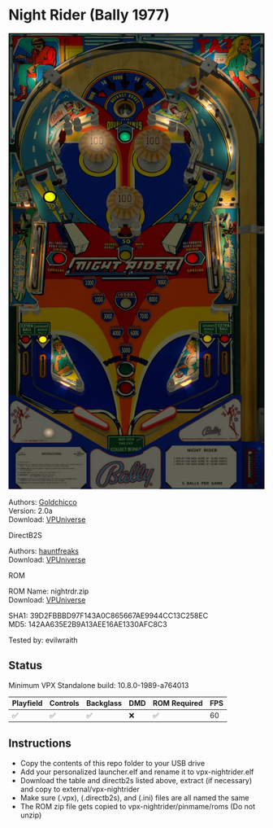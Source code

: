 # Night Rider (Bally 1977)

![Table Preview](../../images/vpx-nightrider.jpg)

Authors: [Goldchicco](https://vpuniverse.com/profile/23579-goldchicco/)  
Version: 2.0a  
Download: [VPUniverse](https://vpuniverse.com/files/file/7252-night-rider-bally-1977/)

DirectB2S

Authors: [hauntfreaks](https://vpuniverse.com/profile/5216-hauntfreaks/)  
Download: [VPUniverse](https://vpuniverse.com/files/file/14105-night-rider-bally-1977/)

ROM

ROM Name: nightrdr.zip  
Download: [VPUniverse](https://vpuniverse.com/files/file/690-nightrdrzip/)

SHA1: 39D2FBBBD97F143A0C865667AE9944CC13C258EC  
MD5:  142AA635E2B9A13AEE16AE1330AFC8C3

Tested by: evilwraith

## Status 

Minimum VPX Standalone build: 10.8.0-1989-a764013

| Playfield | Controls | Backglass | DMD | ROM Required | FPS | 
|-----------|----------|-----------|-----|--------------|-----|
| :white_check_mark: | :white_check_mark: | :white_check_mark: | :x: | :white_check_mark: | 60 |

## Instructions

- Copy the contents of this repo folder to your USB drive
- Add your personalized launcher.elf and rename it to vpx-nightrider.elf
- Download the table and directb2s listed above, extract (if necessary) and copy to external/vpx-nightrider
- Make sure (.vpx), (.directb2s), and (.ini) files are all named the same
- The ROM zip file gets copied to vpx-nightrider/pinmame/roms (Do not unzip)